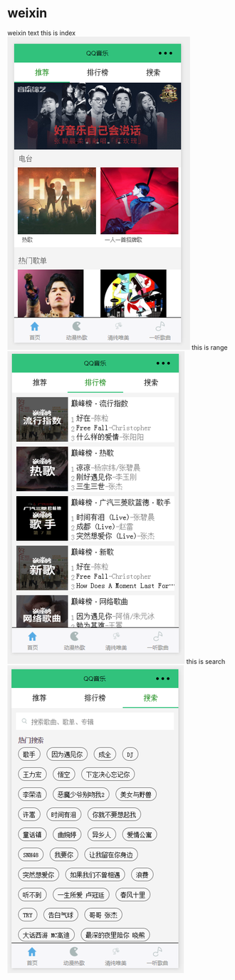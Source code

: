 # weixin
weixin  text
this is index
![](https://github.com/Wensenter/weixin/blob/master/weixin/img/index.png)
this is range
![](https://github.com/Wensenter/weixin/blob/master/weixin/img/range.png)
this is search
![](https://github.com/Wensenter/weixin/blob/master/weixin/img/search.png)
